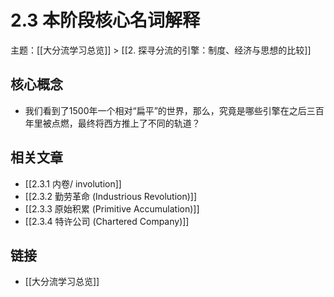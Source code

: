# 2.3 本阶段核心名词解释

主题：[[大分流学习总览]] > [[2. 探寻分流的引擎：制度、经济与思想的比较]]

## 核心概念

- 我们看到了1500年一个相对“扁平”的世界，那么，究竟是哪些引擎在之后三百年里被点燃，最终将西方推上了不同的轨道？

## 相关文章

- [[2.3.1 内卷/ involution]]
- [[2.3.2 勤劳革命 (Industrious Revolution)]]
- [[2.3.3 原始积累 (Primitive Accumulation)]]
- [[2.3.4 特许公司 (Chartered Company)]]

## 链接

- [[大分流学习总览]]
